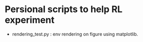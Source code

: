 # Persional scripts to help RL experiment

- rendering_test.py     : env rendering on figure using matplotlib.
